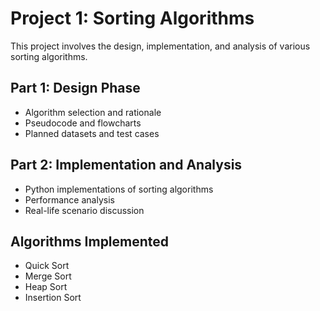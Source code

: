 # Project 1: Sorting Algorithms

This project involves the design, implementation, and analysis of various sorting algorithms.

## Part 1: Design Phase
- Algorithm selection and rationale
- Pseudocode and flowcharts
- Planned datasets and test cases

## Part 2: Implementation and Analysis
- Python implementations of sorting algorithms
- Performance analysis
- Real-life scenario discussion

## Algorithms Implemented
- Quick Sort
- Merge Sort
- Heap Sort
- Insertion Sort
